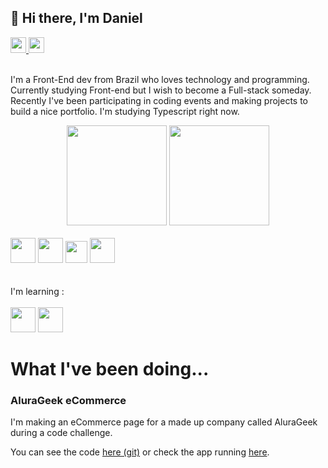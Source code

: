 ## 👋 Hi there, I'm Daniel

<div>
  <a href="https://twitter.com/danielben0">
    <img height="25px" src="https://img.shields.io/badge/Twitter-1DA1F2?style=for-the-badge&logo=twitter&logoColor=white" />
  <a/>
  <a href="https://www.linkedin.com/in/daniel-ben/">
    <img height="25px" src="https://img.shields.io/badge/LinkedIn-0077B5?style=for-the-badge&logo=linkedin&logoColor=white" />
  <a/>
</div>
    
<br/>

I'm a Front-End dev from Brazil who loves technology and programming. Currently studying Front-end but I wish to become a Full-stack someday. Recently I've been participating in coding events and making projects to build a nice portfolio. I'm studying Typescript right now.

<div align='center'>
  <img height="160em" src='https://github-readme-stats.vercel.app/api?username=daniel-ben&count_private=true&show_icons=true&theme=apprentice' />
  <img height="160em" src='https://github-readme-stats.vercel.app/api/top-langs/?username=daniel-ben&theme=apprentice&layout=compact' />
</div>

<br/>
    
<div >
  <img height='40px' width='40px' src="https://cdn.jsdelivr.net/gh/devicons/devicon/icons/html5/html5-plain-wordmark.svg" />
  <img height='40px' width='40px' src="https://cdn.jsdelivr.net/gh/devicons/devicon/icons/css3/css3-plain-wordmark.svg" />
  <img height='35px' width='35px' src="https://cdn.jsdelivr.net/gh/devicons/devicon/icons/javascript/javascript-original.svg" />
  <img height='40px' width='40px' src="https://cdn.jsdelivr.net/gh/devicons/devicon/icons/react/react-original-wordmark.svg" />
</div>
<br/><br/>

<div>
  I'm learning : <br/><br/>
  <img height='40px' width='40px' src="https://cdn.jsdelivr.net/gh/devicons/devicon/icons/typescript/typescript-original.svg" /> 
  <img height='40px' width='40px' src="https://cdn.jsdelivr.net/gh/devicons/devicon/icons/nextjs/nextjs-original.svg" />
</div>
  
##

# What I've been doing...

### AluraGeek eCommerce
I'm making an eCommerce page for a made up company called AluraGeek during a code challenge. 

You can see the code [here (git)](https://github.com/daniel-ben/alura-geek-ecommerce) or check the app running [here](alura-geek-ecommerce.vercel.app).

<!-- ### Aluracord
I'm making a Discord clone using React during Imersão React from Alura.

You check the code [here](https://github.com/daniel-ben/aluracord), and the app [here](https://aluracord-puce.vercel.app). -->
 
<!--
**daniel-ben/daniel-ben** is a ✨ _special_ ✨ repository because its `README.md` (this file) appears on your GitHub profile.

Here are some ideas to get you started:

- 🔭 I’m currently working on ...
- 🌱 I’m currently learning ...
- 👯 I’m looking to collaborate on ...
- 🤔 I’m looking for help with ...
- 💬 Ask me about ...
- 📫 How to reach me: ...
- 😄 Pronouns: ...
- ⚡ Fun fact: ...

Git sintax
### titles
**bold** *italic*
**destaque _especiial_ **
'''language
 highlight code 
'''
[link](url)
[link relativo a diretórios](path/)
- itens
- de uma
- lista
-->
